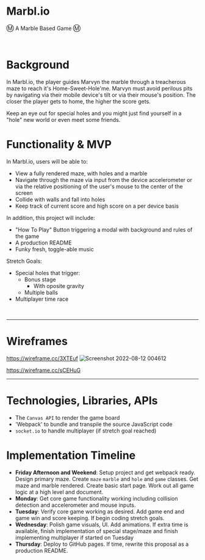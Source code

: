 # Marbl.io
Ⓜ️ A Marble Based Game Ⓜ️

<br>

# Background

In Marbl.io, the player guides Marvyn the marble through a treacherous maze to reach it's Home-Sweet-Hole'me. Marvyn must avoid perilous pits by navigating via their mobile device's tilt or via their mouse's position. The closer the player gets to home, the higher the score gets. 

Keep an eye out for special holes and you might just find yourself in a "hole" new world or even meet some friends.



# Functionality & MVP 

In Marbl.io, users will be able to:

- View a fully rendered maze, with holes and a marble
- Navigate through the maze via input from the device accelerometer or via the relative positioning of the user's mouse to the center of the screen
- Collide with walls and fall into holes
- Keep track of current score and high score on a per device basis

In addition, this project will include:

-  "How To Play" Button triggering a modal with background and rules of the game
- A production README
- Funky fresh, toggle-able music

Stretch Goals:

- Special holes that trigger:
	- Bonus stage
		- With oposite gravity
	- Multiple balls
- Multiplayer time race

<br>

---

# Wireframes

https://wireframe.cc/3XTEuf
![Screenshot 2022-08-12 004612](https://user-images.githubusercontent.com/107275066/184312469-2bf4aa04-2608-406d-bb8c-9d706d3e8780.png)

https://wireframe.cc/sCEHuG


---

# Technologies, Libraries, APIs

- The `Canvas API` to render the game board
- 'Webpack' to bundle and transpile the source JavaScript code
- `socket.io` to handle multiplayer (if stretch goal reached)


# Implementation Timeline

- **Friday Afternoon and Weekend**: Setup project and get webpack ready. Design primary maze. Create `maze` `marble` and `hole` and `game` classes. Get maze and marble rendered. Create basic start page. Work out all game logic at a high level and document.
- **Monday**: Get core game functionality working including collision detection and accelerometer and mouse inputs.
- **Tuesday**: Verify core game working as desired. Add game end and game win and score keeping. If begin coding stretch goals.
- **Wednesday**: Polish game visuals, UI. Add animations. If extra time is available, finish implementation of special stage/maze and finish implementing multiplayer if started on Tuesday
- **Thursday**:  Deploy to GitHub pages. If time, rewrite this proposal as a production README.
 
